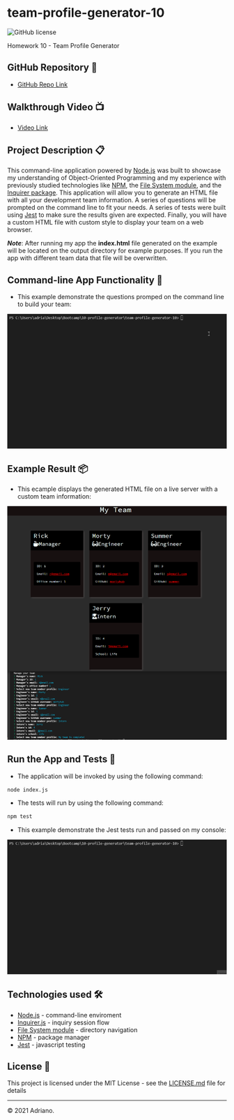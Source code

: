 # team-profile-generator-10
![GitHub license](https://img.shields.io/badge/license-MIT-green.svg)


Homework 10 - Team Profile Generator


## GitHub Repository 🚀

- [GitHub Repo Link](https://github.com/AdrianoArmen/team-profile-generator-10)

## Walkthrough Video 📺

- [Video Link](https://www.loom.com/share/03af87a8811f43a5b04072d99d5c08fb)

## Project Description 📋

This command-line application powered by [Node.js](https://nodejs.org/es/) was built to showcase my understanding of Object-Oriented Programming and my experience with previously studied technologies like [NPM](https://www.npmjs.com/), the [File System module](https://nodejs.org/api/fs.html), and the [Inquirer package](https://www.npmjs.com/package/inquirer). This application will allow you to generate an HTML file with all your development team information. A series of questions will be prompted on the command line to fit your needs. A series of tests were built using [Jest](https://jestjs.io/docs/getting-started) to make sure the results given are expected. Finally, you will have a custom HTML file with custom style to display your team on a web browser.

**_Note_**: After running my app the **index.html** file generated on the example will be located on the output directory for example purposes. If you run the app with different team data that file will be overwritten. 


## Command-line App Functionality 🔧

- This example demonstrate the questions promped on the command line to build your team:


![Command line application functionality displaying questions about a develpment team](./assets/appfunctionality.gif)


## Example Result 📦

- This ecample displays the generated HTML file on a live server with a custom team information:

![HTML webpage titled “My Team” features a Rick and Morty themed team example](./assets/profile-generator.png)


## Run the App and Tests 💾

-  The application will be invoked by using the following command:

```bash
node index.js
```

-  The tests will run by using the following command:

```bash
npm test
```

- This example demonstrate the Jest tests run and passed on my console:


![Command line tests run and passed on consolee](./assets/apptests.gif)

## Technologies used 🛠️

- [Node.js](https://nodejs.org/es/) - command-line enviroment
- [Inquirer.js](https://www.npmjs.com/package/inquirer) - inquiry session flow
- [File System module](https://nodejs.org/api/fs.html) - directory navigation
- [NPM](https://www.npmjs.com/) - package manager
- [Jest](https://jestjs.io/docs/getting-started) - javascript testing

## License 📄

This project is licensed under the MIT License - see the [LICENSE.md](LICENSE.md) file for details

---

© 2021 Adriano.

